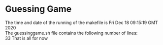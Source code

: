 # Guessing Game
The time and date of the running of the makefile is Fri Dec 18 09:15:19 GMT 2020 
<br>
The guessinggame.sh file contains the following number of lines:
<br>
33
That is all for now
